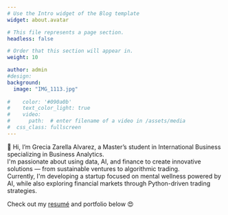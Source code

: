 ```yaml
---
# Use the Intro widget of the Blog template
widget: about.avatar

# This file represents a page section.
headless: false

# Order that this section will appear in.
weight: 10

author: admin
#design:
background:
  image: "IMG_1113.jpg"
  
#    color: '#090a0b'
#    text_color_light: true
#    video:
#      path:  # enter filename of a video in /assets/media
#  css_class: fullscreen
---
```


👋 Hi, I’m Grecia Zarella Alvarez, a Master’s student in International Business specializing in Business Analytics.  
I'm passionate about using data, AI, and finance to create innovative solutions — from sustainable ventures to algorithmic trading.  
Currently, I'm developing a startup focused on mental wellness powered by AI, while also exploring financial markets through Python-driven trading strategies.

Check out my [resumé](/about/) and portfolio below 😍
